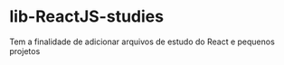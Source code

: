 # lib-ReactJS-studies
Tem a finalidade de adicionar arquivos de estudo do React e pequenos projetos
